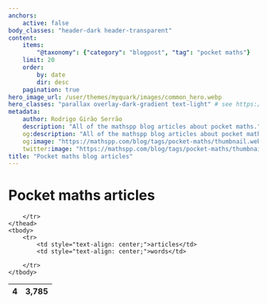 ```yaml
---
anchors:
    active: false
body_classes: "header-dark header-transparent"
content:
    items:
        "@taxonomy": {"category": "blogpost", "tag": "pocket maths"}
    limit: 20
    order:
        by: date
        dir: desc
    pagination: true
hero_image_url: /user/themes/myquark/images/common_hero.webp
hero_classes: "parallax overlay-dark-gradient text-light" # see https://demo.getgrav.org/blog-skeleton/blog/hero-classes
metadata:
    author: Rodrigo Girão Serrão
    description: "All of the mathspp blog articles about pocket maths."
    og:description: "All of the mathspp blog articles about pocket maths."
    og:image: "https://mathspp.com/blog/tags/pocket-maths/thumbnail.webp"
    twitter:image: "https://mathspp.com/blog/tags/pocket-maths/thumbnail.webp"
title: "Pocket maths blog articles"
---
```


# Pocket maths articles


<table class="stats-table">
    <thead>
        <tr>
            <th style="text-align: center;">4</th>
            <th style="text-align: center;">3,785</th>
            
        </tr>
    </thead>
    <tbody>
        <tr>
            <td style="text-align: center;">articles</td>
            <td style="text-align: center;">words</td>
            
        </tr>
    </tbody>
</table>